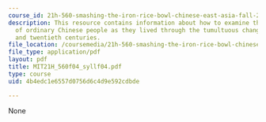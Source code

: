 ```yaml
---
course_id: 21h-560-smashing-the-iron-rice-bowl-chinese-east-asia-fall-2004
description: This resource contains information about how to examine the experiences
  of ordinary Chinese people as they lived through the tumultuous changes of the nineteenth
  and twentieth centuries.
file_location: /coursemedia/21h-560-smashing-the-iron-rice-bowl-chinese-east-asia-fall-2004/4b4edc1e6557d0756d6c4d9e592cdbde_MIT21H_560f04_syllf04.pdf
file_type: application/pdf
layout: pdf
title: MIT21H_560f04_syllf04.pdf
type: course
uid: 4b4edc1e6557d0756d6c4d9e592cdbde

---
```

None